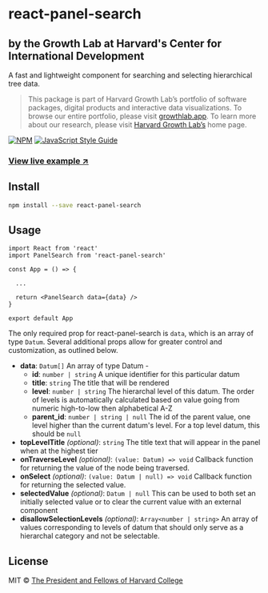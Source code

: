 # react-panel-search

## by the Growth Lab at Harvard's Center for International Development

A fast and lightweight component for searching and selecting hierarchical tree data.

> This package is part of Harvard Growth Lab’s portfolio of software packages, digital products and interactive data visualizations.  To browse our entire portfolio, please visit [growthlab.app](https://growthlab.app/).  To learn more about our research, please visit [Harvard Growth Lab’s](https://growthlab.cid.harvard.edu/) home page.

[![NPM](https://img.shields.io/npm/v/react-panel-search.svg)](https://www.npmjs.com/package/react-panel-search) [![JavaScript Style Guide](https://img.shields.io/badge/code_style-standard-brightgreen.svg)](https://standardjs.com)

### [View live example ↗](https://cid-harvard.github.io/react-panel-search/)

## Install

```bash
npm install --save react-panel-search
```

## Usage

```tsx
import React from 'react'
import PanelSearch from 'react-panel-search'

const App = () => {

  ...

  return <PanelSearch data={data} />
}

export default App

```

The only required prop for react-panel-search is `data`, which is an array of type `Datum`. Several additional props allow for greater control and customization, as outlined below.

- **data**: `Datum[]` An array of type Datum -
    - **id**: `number | string` A unique identifier for this particular datum
    - **title**: `string` The title that will be rendered
    - **level**: `number | string` The hierarchal level of this datum. The order of levels is automatically calculated based on value going from numeric high-to-low then alphabetical A-Z
    - **parent_id**: `number | string | null` The id of the parent value, one level higher than the current datum's level. For a top level datum, this should be `null`
- **topLevelTitle** *(optional)*: `string` The title text that will appear in the panel when at the highest tier
- **onTraverseLevel** *(optional)*: `(value: Datum) => void` Callback function for returning the value of the node being traversed.
- **onSelect** *(optional)*: `(value: Datum | null) => void` Callback function for returning the selected value.
- **selectedValue** *(optional)*: `Datum | null` This can be used to both set an initially selected value or to clear the current value with an external component
- **disallowSelectionLevels** *(optional)*: `Array<number | string>` An array of values corresponding to levels of datum that should only serve as a hierarchal category and not be selectable.

## License

MIT © [The President and Fellows of Harvard College](https://www.harvard.edu/)
